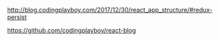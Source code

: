 http://blog.codingplayboy.com/2017/12/30/react_app_structure/#redux-persist

https://github.com/codingplayboy/react-blog
